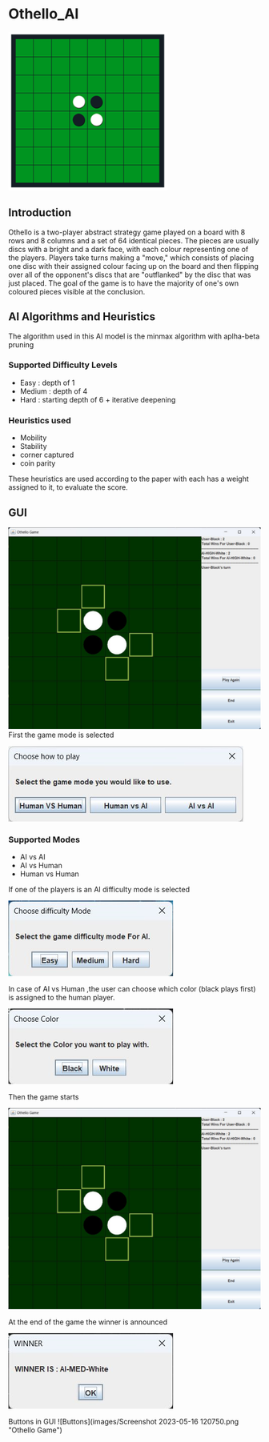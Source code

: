 # Othello_AI
![Othello Game main](images/image_1.png "Othello Game")
## Introduction
Othello is a two-player abstract strategy game played on a board with 8 rows and 8 columns and a set of 64 identical pieces. The pieces are usually discs with a bright and a dark face, with each colour representing one of the players. Players take turns making a "move," which consists of placing one disc with their assigned colour facing up on the board and then flipping over all of the opponent's discs that are "outflanked" by the disc that was just placed.  The goal of the game is to have the majority of one's own coloured pieces visible at the conclusion. 

## AI Algorithms and Heuristics 
The algorithm used in this AI model is the minmax algorithm with aplha-beta pruning 
### Supported Difficulty Levels
*	Easy		: depth of 1
*	Medium	: depth of 4 
*	Hard		: starting depth of 6 + iterative deepening


### Heuristics used
* Mobility
* Stability
* corner captured
* coin parity

These heuristics are used according to the paper with each has a weight assigned to it, to evaluate the score.

## GUI
![GUI](images/image_6.png "Othello Game")
First the game mode is selected 

![GUI](images/image_3.png "Othello mode Game")
### Supported Modes
* AI vs AI 
* AI vs Human
* Human vs Human

If one of the players is an AI difficulty mode is selected

![GUI](images/image_4.png "Othello mode Game")

In case of AI vs Human ,the user can choose which color (black plays first) is assigned to the human player.

![GUI](images/image_5.png "Othello mode Game")

Then the game starts 

![GUI](images/image_6.png "Othello Game")

At the end of the game the winner is announced

![GUI](images/image_7.png "Othello Game")

Buttons in GUI
![Buttons](images/Screenshot 2023-05-16 120750.png "Othello Game")
